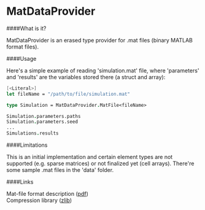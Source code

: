 MatDataProvider
=======================
  
####What is it?

MatDataProvider is an erased type provider for .mat files (binary MATLAB format files).

####Usage

Here's a simple example of reading 'simulation.mat' file, where 'parameters' and 'results' 
are the variables stored there (a struct and array):

```fsharp
[<Literal>]
let fileName = "/path/to/file/simulation.mat"

type Simulation = MatDataProvider.MatFile<fileName>

Simulation.parameters.paths
Simulation.parameters.seed
...
Simulations.results
```

####Limitations

This is an initial implementation and certain element types are not supported 
(e.g. sparse matrices) or not finalized yet (cell arrays). There're some sample .mat files
in the 'data' folder.


####Links

Mat-file format description ([pdf](http://www.mathworks.com/help/pdf_doc/matlab/matfile_format.pdf))  
Compression library ([zlib](http://www.zlib.net/))